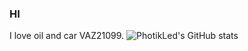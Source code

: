 ### HI
I love oil and car VAZ21099.
![PhotikLed's GitHub stats](https://github-readme-stats.vercel.app/api?username=PhotikLed&theme=dark&show_icons=true)
